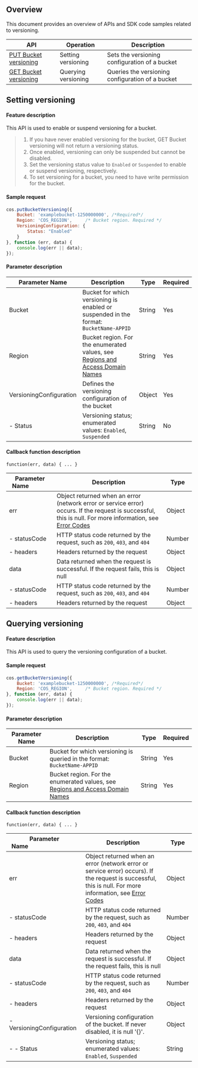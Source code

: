 ## Overview

This document provides an overview of APIs and SDK code samples related to versioning.

| API | Operation | Description |
| ------------------------------------------------------------ | ------------ | ------------------------ |
| [PUT Bucket versioning](https://intl.cloud.tencent.com/document/product/436/19889) | Setting versioning | Sets the versioning configuration of a bucket |
| [GET Bucket versioning](https://intl.cloud.tencent.com/document/product/436/19888) | Querying versioning | Queries the versioning configuration of a bucket |

## Setting versioning

#### Feature description

This API is used to enable or suspend versioning for a bucket.

>
> 1. If you have never enabled versioning for the bucket, GET Bucket versioning will not return a versioning status.
> 2. Once enabled, versioning can only be suspended but cannot be disabled.
> 3. Set the versioning status value to `Enabled` or `Suspended` to enable or suspend versioning, respectively.
> 4. To set versioning for a bucket, you need to have write permission for the bucket.

#### Sample request

[//]: # ".cssg-snippet-put-bucket-versioning"
```js
cos.putBucketVersioning({
    Bucket: 'examplebucket-1250000000', /*Required*/
    Region: 'COS_REGION',     /* Bucket region. Required */
    VersioningConfiguration: {
        Status: "Enabled"
    }
}, function (err, data) {
    console.log(err || data);
});
```

#### Parameter description

| Parameter Name | Description | Type | Required |
| ----------------------- | ------------------------------------------------------------ | ------ | ---- |
| Bucket                           | Bucket for which versioning is enabled or suspended in the format: `BucketName-APPID`  | String      | Yes   |
| Region | Bucket region. For the enumerated values, see [Regions and Access Domain Names](https://intl.cloud.tencent.com/document/product/436/6224) | String | Yes |
| VersioningConfiguration | Defines the versioning configuration of the bucket | Object | Yes |
| - Status | Versioning status; enumerated values: `Enabled`, `Suspended` | String | No |

#### Callback function description

```
function(err, data) { ... }
```

| Parameter Name&nbsp;&nbsp;&nbsp;&nbsp;&nbsp;&nbsp;&nbsp;&nbsp;&nbsp;&nbsp;&nbsp;&nbsp; | Description                                                     | Type   |
| ------------ | ------------------------------------------------------------ | ------ |
| err | Object returned when an error (network error or service error) occurs. If the request is successful, this is null. For more information, see [Error Codes](https://intl.cloud.tencent.com/document/product/436/7730) | Object |
| - statusCode | HTTP status code returned by the request, such as `200`, `403`, and `404` | Number |
| - headers | Headers returned by the request | Object |
| data | Data returned when the request is successful. If the request fails, this is null | Object |
| - statusCode | HTTP status code returned by the request, such as `200`, `403`, and `404` | Number |
| - headers | Headers returned by the request | Object |

## Querying versioning

#### Feature description

This API is used to query the versioning configuration of a bucket.

#### Sample request

[//]: # ".cssg-snippet-get-bucket-versioning"
```js
cos.getBucketVersioning({
    Bucket: 'examplebucket-1250000000', /*Required*/
    Region: 'COS_REGION',     /* Bucket region. Required */
}, function (err, data) {
    console.log(err || data);
});
```

#### Parameter description

| Parameter Name | Description | Type | Required |
| ------ | ------------------------------------------------------------ | ------ | ---- |
| Bucket | Bucket for which versioning is queried in the format: `BucketName-APPID`  | String      | Yes   |
| Region | Bucket region. For the enumerated values, see [Regions and Access Domain Names](https://intl.cloud.tencent.com/document/product/436/6224) | String | Yes |

#### Callback function description

```
function(err, data) { ... }
```

| Parameter Name&nbsp;&nbsp;&nbsp;&nbsp;&nbsp;&nbsp;&nbsp;&nbsp;&nbsp;&nbsp;&nbsp;&nbsp;&nbsp;&nbsp;&nbsp;&nbsp;&nbsp;&nbsp;&nbsp;&nbsp;&nbsp;&nbsp;&nbsp;&nbsp;&nbsp;&nbsp;&nbsp;&nbsp;&nbsp;&nbsp;&nbsp; | Description | Type |
| ------------------------- | ------------------------------------------------------------ | ------ |
| err | Object returned when an error (network error or service error) occurs). If the request is successful, this is null. For more information, see [Error Codes](https://intl.cloud.tencent.com/document/product/436/7730) | Object |
| - statusCode | HTTP status code returned by the request, such as `200`, `403`, and `404` | Number |
| - headers | Headers returned by the request | Object |
| data | Data returned when the request is successful. If the request fails, this is null | Object |
| - statusCode | HTTP status code returned by the request, such as `200`, `403`, and `404` | Number |
| - headers | Headers returned by the request | Object |
| - VersioningConfiguration | Versioning configuration of the bucket. If never disabled, it is null '{}'. | Object |
| - - Status | Versioning status; enumerated values: `Enabled`, `Suspended` | String |

